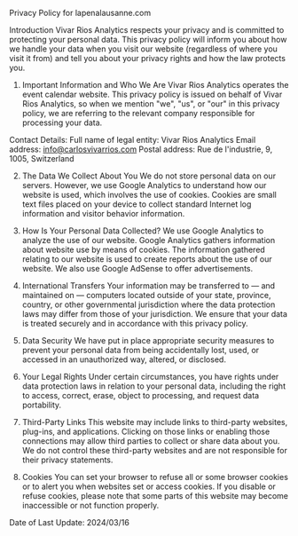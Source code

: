 Privacy Policy for lapenalausanne.com

Introduction
Vivar Rios Analytics respects your privacy and is committed to protecting your personal data. This privacy policy will inform you about how we handle your data when you visit our website (regardless of where you visit it from) and tell you about your privacy rights and how the law protects you.

1. Important Information and Who We Are
Vivar Rios Analytics operates the event calendar website. This privacy policy is issued on behalf of Vivar Rios Analytics, so when we mention "we", "us", or "our" in this privacy policy, we are referring to the relevant company responsible for processing your data.

Contact Details:
Full name of legal entity: Vivar Rios Analytics
Email address: info@carlosvivarrios.com
Postal address: Rue de l'industrie, 9, 1005, Switzerland

2. The Data We Collect About You
We do not store personal data on our servers. However, we use Google Analytics to understand how our website is used, which involves the use of cookies. Cookies are small text files placed on your device to collect standard Internet log information and visitor behavior information.

3. How Is Your Personal Data Collected?
We use Google Analytics to analyze the use of our website. Google Analytics gathers information about website use by means of cookies. The information gathered relating to our website is used to create reports about the use of our website. We also use Google AdSense to offer advertisements. 

4. International Transfers
Your information may be transferred to — and maintained on — computers located outside of your state, province, country, or other governmental jurisdiction where the data protection laws may differ from those of your jurisdiction. We ensure that your data is treated securely and in accordance with this privacy policy.

5. Data Security
We have put in place appropriate security measures to prevent your personal data from being accidentally lost, used, or accessed in an unauthorized way, altered, or disclosed.

6. Your Legal Rights
Under certain circumstances, you have rights under data protection laws in relation to your personal data, including the right to access, correct, erase, object to processing, and request data portability.

7. Third-Party Links
This website may include links to third-party websites, plug-ins, and applications. Clicking on those links or enabling those connections may allow third parties to collect or share data about you. We do not control these third-party websites and are not responsible for their privacy statements.

8. Cookies
You can set your browser to refuse all or some browser cookies or to alert you when websites set or access cookies. If you disable or refuse cookies, please note that some parts of this website may become inaccessible or not function properly.

Date of Last Update: 2024/03/16

